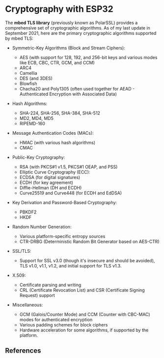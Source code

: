 # Cryptography with ESP32

The **mbed TLS library** (previously known as PolarSSL) provides a comprehensive set 
of cryptographic algorithms. As of my last update in September 2021, here are the primary cryptographic algorithms supported by mbed TLS:

* Symmetric-Key Algorithms (Block and Stream Ciphers):
    * AES (with support for 128, 192, and 256-bit keys and various modes like ECB, CBC, CTR, GCM, and CCM)
    * ARC4
    * Camellia
    * DES (and 3DES)
    * Blowfish
    * Chacha20 and Poly1305 (often used together for AEAD - Authenticated Encryption with Associated Data)

* Hash Algorithms:
    * SHA-224, SHA-256, SHA-384, SHA-512
    * MD2, MD4, MD5
    * RIPEMD-160

* Message Authentication Codes (MACs):
    * HMAC (with various hash algorithms)
    * CMAC

* Public-Key Cryptography:
    * RSA (with PKCS#1 v1.5, PKCS#1 OEAP, and PSS)
    * Elliptic Curve Cryptography (ECC):
    * ECDSA (for digital signatures)
    * ECDH (for key agreement)
    * Diffie-Hellman (DH and ECDH)
    * Curve25519 and Curve448 (for ECDH and EdDSA)

* Key Derivation and Password-Based Cryptography:
    * PBKDF2
    * HKDF

* Random Number Generation:
    * Various platform-specific entropy sources
    * CTR-DRBG (Deterministic Random Bit Generator based on AES-CTR)

* SSL/TLS:
    * Support for SSL v3.0 (though it's insecure and should be avoided), TLS v1.0, v1.1, v1.2, and initial support for TLS v1.3.

* X.509:
    * Certificate parsing and writing
    * CRL (Certificate Revocation List) and CSR (Certificate Signing Request) support

* Miscellaneous:
    * GCM (Galois/Counter Mode) and CCM (Counter with CBC-MAC) modes for authenticated encryption
    * Various padding schemes for block ciphers
    * Hardware acceleration for some algorithms, if supported by the platform.

    



## References

